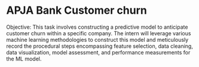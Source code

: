 # APJA Bank Customer churn

Objective: This task involves constructing a predictive model to anticipate customer churn within a specific company. The intern will leverage various machine learning methodologies to construct this model and meticulously record the procedural steps encompassing feature selection, data cleaning, data visualization, model assessment, and performance measurements for the ML model. 





